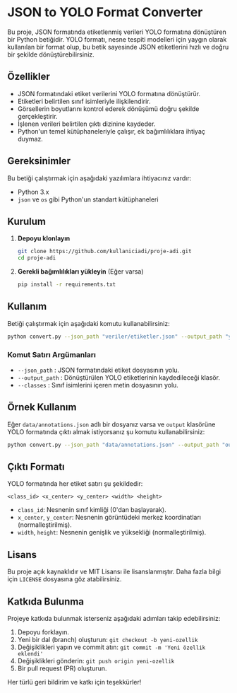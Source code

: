 # JSON to YOLO Format Converter

Bu proje, JSON formatında etiketlenmiş verileri YOLO formatına dönüştüren bir Python betiğidir. YOLO formatı, nesne tespiti modelleri için yaygın olarak kullanılan bir format olup, bu betik sayesinde JSON etiketlerini hızlı ve doğru bir şekilde dönüştürebilirsiniz.

## Özellikler
- JSON formatındaki etiket verilerini YOLO formatına dönüştürür.
- Etiketleri belirtilen sınıf isimleriyle ilişkilendirir.
- Görsellerin boyutlarını kontrol ederek dönüşümü doğru şekilde gerçekleştirir.
- İşlenen verileri belirtilen çıktı dizinine kaydeder.
- Python'un temel kütüphaneleriyle çalışır, ek bağımlılıklara ihtiyaç duymaz.

## Gereksinimler
Bu betiği çalıştırmak için aşağıdaki yazılımlara ihtiyacınız vardır:
- Python 3.x
- `json` ve `os` gibi Python'un standart kütüphaneleri

## Kurulum
1. **Depoyu klonlayın**
   ```sh
   git clone https://github.com/kullaniciadi/proje-adi.git
   cd proje-adi
   ```
2. **Gerekli bağımlılıkları yükleyin** (Eğer varsa)
   ```sh
   pip install -r requirements.txt
   ```

## Kullanım
Betiği çalıştırmak için aşağıdaki komutu kullanabilirsiniz:

```sh
python convert.py --json_path "veriler/etiketler.json" --output_path "yolo_labels" --classes "siniflar.txt"
```

### Komut Satırı Argümanları
- `--json_path` : JSON formatındaki etiket dosyasının yolu.
- `--output_path` : Dönüştürülen YOLO etiketlerinin kaydedileceği klasör.
- `--classes` : Sınıf isimlerini içeren metin dosyasının yolu.

## Örnek Kullanım
Eğer `data/annotations.json` adlı bir dosyanız varsa ve `output` klasörüne YOLO formatında çıktı almak istiyorsanız şu komutu kullanabilirsiniz:

```sh
python convert.py --json_path "data/annotations.json" --output_path "output" --classes "classes.txt"
```

## Çıktı Formatı
YOLO formatında her etiket satırı şu şekildedir:

```
<class_id> <x_center> <y_center> <width> <height>
```

- `class_id`: Nesnenin sınıf kimliği (0'dan başlayarak).
- `x_center`, `y_center`: Nesnenin görüntüdeki merkez koordinatları (normalleştirilmiş).
- `width`, `height`: Nesnenin genişlik ve yüksekliği (normalleştirilmiş).

## Lisans
Bu proje açık kaynaklıdır ve MIT Lisansı ile lisanslanmıştır. Daha fazla bilgi için `LICENSE` dosyasına göz atabilirsiniz.

## Katkıda Bulunma
Projeye katkıda bulunmak isterseniz aşağıdaki adımları takip edebilirsiniz:
1. Depoyu forklayın.
2. Yeni bir dal (branch) oluşturun: `git checkout -b yeni-ozellik`
3. Değişiklikleri yapın ve commit atın: `git commit -m 'Yeni özellik eklendi'`
4. Değişiklikleri gönderin: `git push origin yeni-ozellik`
5. Bir pull request (PR) oluşturun.

Her türlü geri bildirim ve katkı için teşekkürler!

